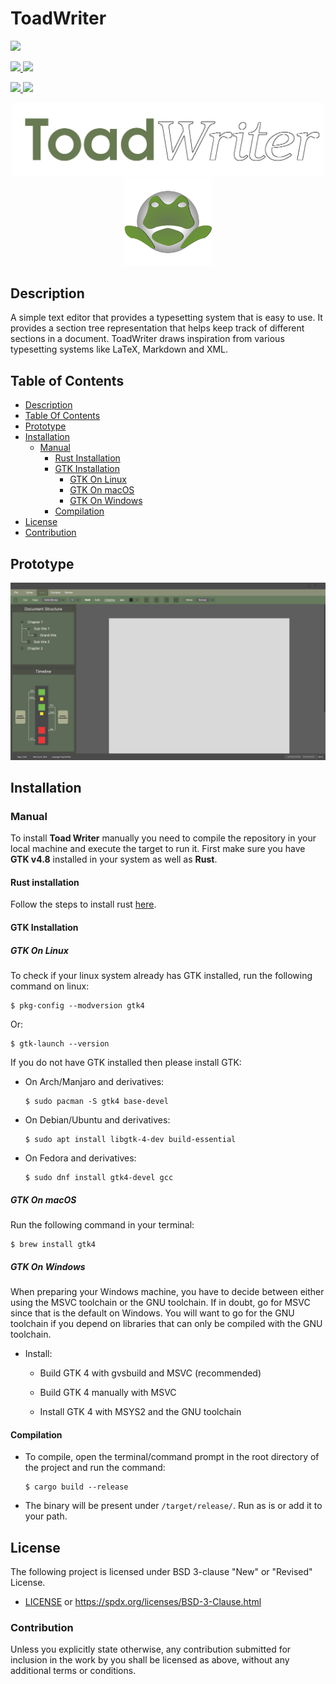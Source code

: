 # ToadWriter

<p>
    <p>
        <a href="https://www.rust-lang.org/">
            <img src="https://img.shields.io/badge/Made%20with-Rust-1f425f.svg">
        </a>
    </p>
    <p>
        <a href="https://linkedin.com/in/mohammed-rehaan-193305222">
            <img src="https://img.shields.io/badge/profile-linkedin-%230077B5.svg"/>
        </a>
         <a href="https://github.com/Feohr">
            <img src="https://img.shields.io/badge/profile-github-%23121011.svg"/>
        </a>
    </p>
    <p>
        <a href="https://GitHub.com/feohr/toad_writer/commits/">
            <img src="https://badgen.net/github/commits/feohr/toad_writer">
        </a>
         <a href="https://opensource.org/licenses/BSD-3-Clause">
            <img src="https://img.shields.io/badge/License-BSD_3--Clause-blue.svg">
        </a>
     </p>
</p>

<p align="center">
    <img width=500 src="docs/ToadWriterName.png" alt="Toad Writer Icon Name">
    <img width=140 src="docs/ToadWriterLogo.png" alt="Toad Writer Icon Logo">
</p>

## Description

A simple text editor that provides a typesetting system that is easy to use. It provides a section
tree representation that helps keep track of different sections in a document. ToadWriter draws
inspiration from various typesetting systems like LaTeX, Markdown and XML.

## Table of Contents
- [Description](#description)
- [Table Of Contents](#table-of-contents)
- [Prototype](#prototype)
- [Installation](#installation)
    - [Manual](#manual)
        - [Rust Installation](#rust-installation)
        - [GTK Installation](#gtk-installation)
            - [GTK On Linux](#gtk-on-linux)
            - [GTK On macOS](#gtk-on-macos)
            - [GTK On Windows](#gtk-on-windows)
        - [Compilation](#compilation)
- [License](#license)
- [Contribution](#contribution)

## Prototype

![Prototype Sample](docs/Toad_Writer.jpg)

## Installation

### Manual

To install **Toad Writer** manually you need to compile the repository in your local machine and 
execute the target to run it.
First make sure you have **GTK v4.8** installed in your system as well as **Rust**.

#### Rust installation
Follow the steps to install rust [here](https://www.rust-lang.org/tools/install).

#### GTK Installation

##### GTK On Linux

To check if your linux system already has GTK installed, run the following command on linux:
```console
$ pkg-config --modversion gtk4
```

Or:
```console
$ gtk-launch --version
```

If you do not have GTK installed then please install GTK:

- On Arch/Manjaro and derivatives:
  ```console
  $ sudo pacman -S gtk4 base-devel
  ```

- On Debian/Ubuntu and derivatives:
  ```console
  $ sudo apt install libgtk-4-dev build-essential
  ```

- On Fedora and derivatives:
  ```console
  $ sudo dnf install gtk4-devel gcc
  ```

##### GTK On macOS

Run the following command in your terminal:
```console
$ brew install gtk4
```

##### GTK On Windows

When preparing your Windows machine, you have to decide between either using the MSVC toolchain or 
the GNU toolchain. If in doubt, go for MSVC since that is the default on Windows. You will want to 
go for the GNU toolchain if you depend on libraries that can only be compiled with the GNU toolchain.

- Install:

    - Build GTK 4 with gvsbuild and MSVC (recommended)

    - Build GTK 4 manually with MSVC

    - Install GTK 4 with MSYS2 and the GNU toolchain

#### Compilation

- To compile, open the terminal/command prompt in the root directory of the project and run the 
command:
    ```console
    $ cargo build --release
    ```

- The binary will be present under `/target/release/`. Run as is or add it to your path.

## License

The following project is licensed under BSD 3-clause "New" or "Revised" License.
- [LICENSE](LICENSE.md) or https://spdx.org/licenses/BSD-3-Clause.html

### Contribution

Unless you explicitly state otherwise, any contribution submitted for inclusion in the work by you
shall be licensed as above, without any additional terms or conditions.
